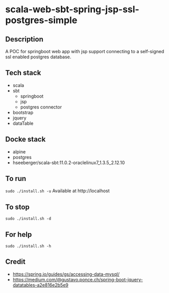 # scala-web-sbt-spring-jsp-ssl-postgres-simple

## Description
A POC for springboot web app with jsp support
connecting to a self-signed ssl enabled postgres database.

## Tech stack
- scala
- sbt
  - springboot
  - jsp
  - postgres connector
- bootstrap
- jquery
- dataTable

## Docke stack
- alpine
- postgres
- hseeberger/scala-sbt:11.0.2-oraclelinux7_1.3.5_2.12.10

## To run
`sudo ./install.sh -u`
Available at http://localhost

## To stop
`sudo ./install.sh -d`

## For help
`sudo ./install.sh -h`

## Credit
- https://spring.io/guides/gs/accessing-data-mysql/
- https://medium.com/@gustavo.ponce.ch/spring-boot-jquery-datatables-a2e816e2b5e9
